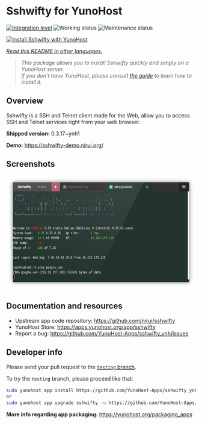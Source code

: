 <!--
N.B.: This README was automatically generated by <https://github.com/YunoHost/apps/tree/master/tools/readme_generator>
It shall NOT be edited by hand.
-->

# Sshwifty for YunoHost

[![Integration level](https://apps.yunohost.org/badge/integration/sshwifty)](https://ci-apps.yunohost.org/ci/apps/sshwifty/)
![Working status](https://apps.yunohost.org/badge/state/sshwifty)
![Maintenance status](https://apps.yunohost.org/badge/maintained/sshwifty)

[![Install Sshwifty with YunoHost](https://install-app.yunohost.org/install-with-yunohost.svg)](https://install-app.yunohost.org/?app=sshwifty)

*[Read this README in other languages.](./ALL_README.md)*

> *This package allows you to install Sshwifty quickly and simply on a YunoHost server.*  
> *If you don't have YunoHost, please consult [the guide](https://yunohost.org/install) to learn how to install it.*

## Overview

Sshwifty is a SSH and Telnet client made for the Web, allow you to access SSH and Telnet services right from your web browser.

**Shipped version:** 0.3.17~ynh1

**Demo:** <https://sshwifty-demo.nirui.org/>

## Screenshots

![Screenshot of Sshwifty](./doc/screenshots/Screenshot.png)

## Documentation and resources

- Upstream app code repository: <https://github.com/nirui/sshwifty>
- YunoHost Store: <https://apps.yunohost.org/app/sshwifty>
- Report a bug: <https://github.com/YunoHost-Apps/sshwifty_ynh/issues>

## Developer info

Please send your pull request to the [`testing` branch](https://github.com/YunoHost-Apps/sshwifty_ynh/tree/testing).

To try the `testing` branch, please proceed like that:

```bash
sudo yunohost app install https://github.com/YunoHost-Apps/sshwifty_ynh/tree/testing --debug
or
sudo yunohost app upgrade sshwifty -u https://github.com/YunoHost-Apps/sshwifty_ynh/tree/testing --debug
```

**More info regarding app packaging:** <https://yunohost.org/packaging_apps>
